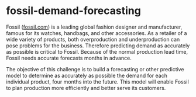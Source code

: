 # fossil-demand-forecasting
Fossil ([fossil.com](https://fossil.com)) is a leading global fashion designer and manufacturer, famous for its watches, handbags, and other accessories. As a retailer of a wide variety of products, both overproduction and underproduction can pose problems for the business. Therefore predicting demand as accurately as possible is critical to Fossil. Because of the normal production lead time, Fossil needs accurate forecasts months in advance.

The objective of this challenge is to build a forecasting or other predictive model to determine as accurately as possible the demand for each individual product, four months into the future. This model will enable Fossil to plan production more efficiently and better serve its customers.

